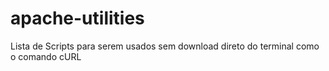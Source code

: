 # apache-utilities
Lista de Scripts para serem usados sem download direto do terminal como o comando cURL
